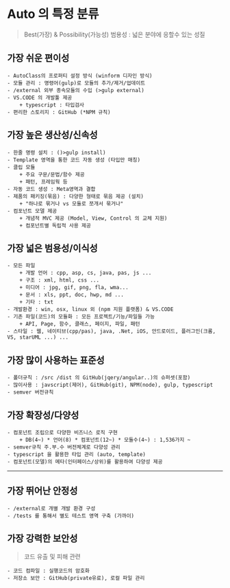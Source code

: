 # Auto 의 특정 분류
> Best(가장) & Possibility(가능성)
> 범용성 : 넓은 분야에 응할수 있는 성질

## 가장 쉬운 편이성
    - AutoClass의 프로퍼티 설정 방식 (winform 디자인 방식)
    - 모듈 관리 : 명령어(gulp)로 모듈의 추가/제거/업데이트
    - /external 외부 종속모듈의 수입 (>gulp external)
    - VS.CODE 의 개발툴 제공
        + typescript : 타입검사
    - 편리한 스토리지 : GitHub (*NPM 규칙)

## 가장 높은 생산성/신속성
    - 한줄 명령 설치 : ()>gulp install)
    - Template 영역을 통한 코드 자동 생성 (타입만 매칭)
    - 클립 모듈 
        + 주요 구문/문법/함수 제공
        + 패턴, 프레임웍 등
    - 자동 코드 생성 : Meta영역과 결합
    - 제품의 패키징(묶음) : 다양한 형태로 묶음 제공 (설치)
        + "하나로 묶거나 vs 모듈로 쪼개서 묶거나"
    - 컴포넌트 모델 제공
        + 개념적 MVC 제공 (Model, View, Control 의 교체 지원)
        + 컴포넌트별 독립적 사용 제공

## 가장 넓은 범용성/이식성

    - 모든 파일
        + 개발 언어 : cpp, asp, cs, java, pas, js ...
        + 구조 : xml, html, css ...
        + 미디어 : jpg, gif, png, fla, wma...
        + 문서 : xls, ppt, doc, hwp, md ...
        + 기타 : txt
    - 개발환경 : win, osx, linux 외 (npm 지원 플랫폼) & VS.CODE
    - 기존 파일(코드)의 모듈화 : 모든 프로젝트/기능/파일들 가능
        + API, Page, 함수, 클래스, 페이지, 파일, 패턴
    - 스타일 : 웹, 네이티브(cpp/pas), java, .Net, iOS, 안드로이드, 플러그인(크롬, VS, starUML ...) ...

## 가장 많이 사용하는 표준성
    - 폴더규칙 : /src /dist 의 GitHub(jqery/angular..)의 슈퍼셋(포함)
    - 많이사용 : javscript(제어), GitHub(git), NPM(node), gulp, typescript
    - semver 버전규칙

## 가장 확장성/다양성

    - 컴포넌트 조립으로 다양한 비즈니스 로직 구현
        + DB(4~) * 언어(8) * 컴포넌트(12~) * 모듈수(4~) : 1,536가지 ~
    - semver규칙 주.부.수 버전체계로 다양성 관리
    - typescript 을 활용한 타입 관리 (auto, template)    
    - 컴포넌트(모델)의 메타(인터페이스/상위)를 활용하여 다양성 제공

-----------------------------------------------------------------------

## 가장 뛰어난 안정성
    - /external로 개별 개발 환경 구성
    - /tests 를 통해서 별도 테스트 영역 구축 (가까이)

## 가장 강력한 보안성
> 코드 유출 및 피해 관련

    - 코드 컴파일 : 실행코드의 암호화
    - 저장소 보안 : GitHub(private유료), 로컬 파일 관리